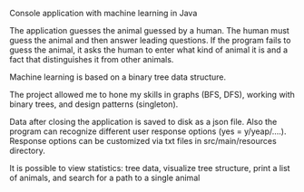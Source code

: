 Console application with machine learning in Java

The application guesses the animal guessed by a human. The human must guess the animal and then answer leading questions. If the program fails to guess the animal, it asks the human to enter what kind of animal it is and a fact that distinguishes it from other animals.

Machine learning is based on a binary tree data structure.

The project allowed me to hone my skills in graphs (BFS, DFS), working with binary trees, and design patterns (singleton).

Data after closing the application is saved to disk as a json file. Also the program can recognize different user response options (yes = y/yeap/....). Response options can be customized via txt files in src/main/resources directory.

It is possible to view statistics: tree data, visualize tree structure, print a list of animals, and search for a path to a single animal 